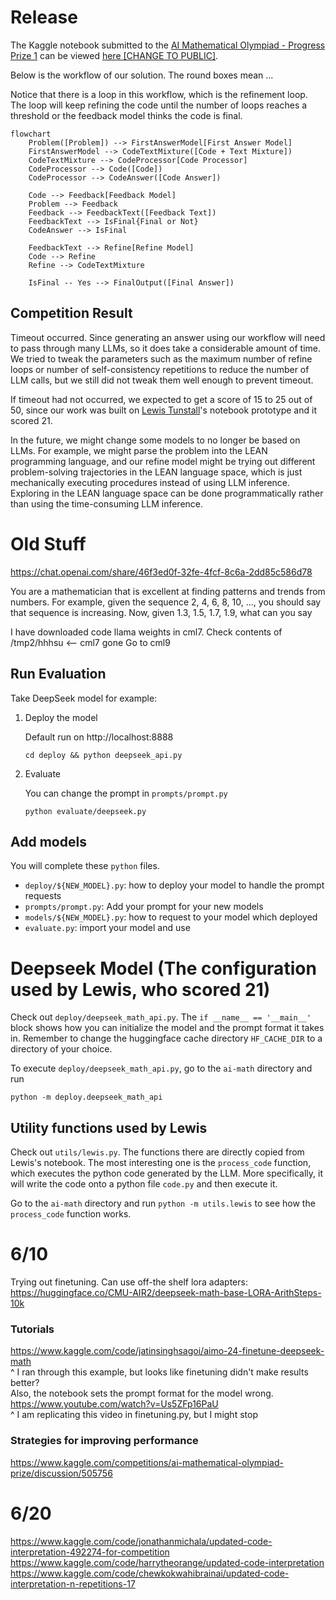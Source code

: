 # Release
The Kaggle notebook submitted to the <a href="https://www.kaggle.com/competitions/ai-mathematical-olympiad-prize">AI Mathematical Olympiad - Progress Prize 1</a> can be viewed <a href="https://www.kaggle.com/code/tingjunwang/refine/edit/run/185764007">here [CHANGE TO PUBLIC]</a>.

Below is the workflow of our solution. The round boxes mean ... 

Notice that there is a loop in this workflow, which is the refinement loop. The loop will keep refining the code until the number of loops reaches a threshold or the feedback model thinks the code is final.
```mermaid
flowchart
    Problem([Problem]) --> FirstAnswerModel[First Answer Model]
    FirstAnswerModel --> CodeTextMixture([Code + Text Mixture])
    CodeTextMixture --> CodeProcessor[Code Processor]
    CodeProcessor --> Code([Code])
    CodeProcessor --> CodeAnswer([Code Answer])

    Code --> Feedback[Feedback Model]
    Problem --> Feedback
    Feedback --> FeedbackText([Feedback Text])
    FeedbackText --> IsFinal{Final or Not}
    CodeAnswer --> IsFinal

    FeedbackText --> Refine[Refine Model]
    Code --> Refine
    Refine --> CodeTextMixture    
    
    IsFinal -- Yes --> FinalOutput([Final Answer])
```
## Competition Result
Timeout occurred. Since generating an answer using our workflow will need to pass through many LLMs, so it does take a considerable amount of time. We tried to tweak the parameters such as the maximum number of refine loops or number of self-consistency repetitions to reduce the number of LLM calls, but we still did not tweak them well enough to prevent timeout. 

If timeout had not occurred, we expected to get a score of 15 to 25 out of 50, since our work was built on <a href="https://scholar.google.com/citations?user=Hc6MI0QAAAAJ&hl=en">Lewis Tunstall</a>'s notebook prototype and it scored 21.  

In the future, we might change some models to no longer be based on LLMs. For example, we might parse the problem into the LEAN programming language, and our refine model might be trying out different problem-solving trajectories in the LEAN language space, which is just mechanically executing procedures instead of using LLM inference. 
Exploring in the LEAN language space can be done programmatically rather than using the time-consuming LLM inference.

# Old Stuff


https://chat.openai.com/share/46f3ed0f-32fe-4fcf-8c6a-2dd85c586d78

You are a mathematician that is excellent at finding patterns and trends from numbers. For example, given the sequence 2, 4, 6, 8, 10, ..., you should say that sequence is increasing. Now, given 1.3, 1.5, 1.7, 1.9, what can you say

I have downloaded code llama weights in cml7. Check contents of /tmp2/hhhsu <-- cml7 gone
Go to cml9

## Run Evaluation

Take DeepSeek model for example:

1. Deploy the model

    Default run on http://localhost:8888

    ```
    cd deploy && python deepseek_api.py
    ```
2. Evaluate
    
    You can change the prompt in `prompts/prompt.py`

    ```
    python evaluate/deepseek.py
    ```

## Add models

You will complete these `python` files.

- `deploy/${NEW_MODEL}.py`: how to deploy your model to handle the prompt requests
- `prompts/prompt.py`: Add your prompt for your new models
- `models/${NEW_MODEL}.py`: how to request to your model which deployed
- `evaluate.py`: import your model and use

# Deepseek Model (The configuration used by Lewis, who scored 21)
Check out `deploy/deepseek_math_api.py`. The `if __name__ == '__main__'` block shows how
you can initialize the model and the prompt format it takes in. Remember to change the huggingface cache directory `HF_CACHE_DIR` to a directory of your choice.

To execute `deploy/deepseek_math_api.py`, go to the `ai-math` directory and run
```
python -m deploy.deepseek_math_api
```

## Utility functions used by Lewis
Check out `utils/lewis.py`. The functions there are directly copied from Lewis's notebook. The most interesting one is the `process_code` function, which executes the python code generated by the LLM. More specifically, it will write the code onto a python file `code.py` and then execute it.

Go to the `ai-math` directory and run `python -m utils.lewis` to see how the `process_code` function works.

# 6/10
Trying out finetuning.
Can use off-the shelf lora adapters: <br>
https://huggingface.co/CMU-AIR2/deepseek-math-base-LORA-ArithSteps-10k <br>

### Tutorials
https://www.kaggle.com/code/jatinsinghsagoi/aimo-24-finetune-deepseek-math <br>
^ I ran through this example, but looks like finetuning didn't make results better?<br>
Also, the notebook sets the prompt format for the model wrong. <br>
https://www.youtube.com/watch?v=Us5ZFp16PaU <br>
^ I am replicating this video in finetuning.py, but I might stop

### Strategies for improving performance
https://www.kaggle.com/competitions/ai-mathematical-olympiad-prize/discussion/505756

# 6/20
https://www.kaggle.com/code/jonathanmichala/updated-code-interpretation-492274-for-competition
https://www.kaggle.com/code/harrytheorange/updated-code-interpretation
https://www.kaggle.com/code/chewkokwahibrainai/updated-code-interpretation-n-repetitions-17
